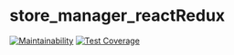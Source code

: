 # store_manager_reactRedux
[![Maintainability](https://api.codeclimate.com/v1/badges/8e09da22bcf3d846f043/maintainability?branch=develop)](https://codeclimate.com/github/julietezekwe/store_manager_reactRedux/maintainability?branch=develop) [![Test Coverage](https://api.codeclimate.com/v1/badges/8e09da22bcf3d846f043/test_coverage?branch=develop)](https://codeclimate.com/github/julietezekwe/store_manager_reactRedux/test_coverage?branch=develop)